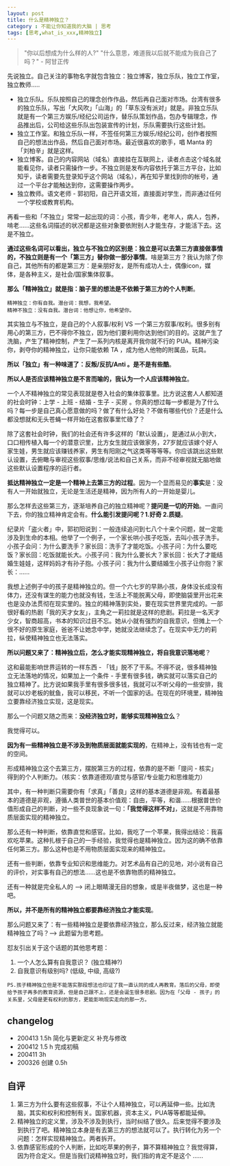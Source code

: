 ```yaml
---
layout: post
title: 什么是精神独立？
category : 不能让你知道我的大脑 | 思考
tags: [思考,what_is_xxx,精神独立]
---
```



> "你以后想成为什么样的人?" "什么意思，难道我以后就不能成为我自己了吗？" - 阿甘正传

先说独立。自己关注的事物名字就包含独立：独立博客，独立乐队，独立工作室，独立教师.....

- 独立乐队。乐队按照自己的理念创作作品，然后再自己面对市场。台湾有很多的独立乐队，写出「大风吹」「山海」的「草东没有派对」就是。非独立乐队就是有一个第三方娱乐/经纪公司运作，替乐队策划作品，包办专辑理念，作品推出后，公司给这些乐队出包装宣传的计划，乐队需要执行这些计划。
- 独立工作室。和独立乐队一样，不签任何第三方娱乐/经纪公司，创作者按照自己的想法出作品，然后自己面对市场。最近很喜欢的歌手，唱 Manta 的「刘柏辛」就是这样。
- 独立博客。自己的内容网站（域名）直接挂在互联网上，读者点击这个域名就能看见你，读者只需操作一步。不独立则是发布内容依托于第三方平台，比如知乎，读者需要先登录知乎这个网站（域名），再在知乎里找到你的帐号，通过一个平台才能触达到你，这需要操作两步。
- 独立教师。语文老师 - 郭初阳，自己开语文班，直接面对学生，而非通过任何一个学校或教育机构。

再看一些和「不独立」常常一起出现的词：小孩，青少年，老年人，病人，包养，啃老......这些名词描述的状况都是这些对象要依附别人才能生存，才能活下去。这是不独立。

**通过这些名词可以看出，独立与不独立的区别是：独立是可以去第三方直接做事情的，不独立则是有一个「第三方」替你做一部分事情**。啥是第三方？我认为除了你自己，其他所有的都是第三方：是亲朋好友，是所有成功人士，偶像icon，媒体，是各种主义，是社会/国家集体叙事。

**那么「精神独立」就是指：脑子里的想法是不依赖于第三方的个人判断**。

```
精神独立：你有自我。潜台词：我想，我希望。
精神不独立：没有自我。潜台词：他想让你，他希望你。
```

其实独立与不独立，是自己的个人叙事/权利 VS 一个第三方叙事/权利。很多别有用心的第三方，巴不得你不独立，因为他们要利用你达到他们的目的。这就产生了洗脑，产生了精神控制，产生了一系列内核是离开我你就不行的 PUA。精神污染你，剥夺你的精神独立，让你只能依赖 TA ，成为他人他物的附属品，玩具。

**所以「独立」有一种味道了：反叛/反抗/Anti 。是不是有些酷**。

**所以人是否应该精神独立是不言而喻的，我认为一个人应该精神独立**。

一个人不精神独立的常见表现就是卷入社会的集体叙事里。比方说这套人人都知道的社会时钟：上学 - 上班 - 结婚 - 生子 - 买房 。你真的想过每一步都是为了什么吗？每一步是自己真心愿意做的吗？做了有什么好处？不做有哪些代价？还是什么都没想就和无头苍蝇一样开始在这套叙事里忙碌了？

除了这套社会时钟，我们的社会还有许多这样的「默认设置」，是通过从小到大，口口相传植入每一个的潜意识里，比方女生就应该做家务，27岁就应该嫁个好人家生娃，男生就应该赚钱养家，男生有阳刚之气这类等等等等。你应该跳出这些默认设置，去俯瞰与审视这些叙事/思维/说法和自己关系，而非不经审视就无脑地做这些默认设置程序的运行者。

**抵达精神独立一定是一个精神上去第三方的过程**。因为一个显而易见的**事实**是：没有人一开始就独立，无论是生活还是精神，因为所有人的一开始是婴儿。

那么怎样去这些第三方，逐渐培养自己的独立精神呢？**提问是一切的开始**。一直问下去，你的独立精神肯定会有。**什么能引发提问呢？1.好奇 2.质疑**。

纪录片「盗火者」中，郭初阳说到：一般连续追问到七八个十来个问题，就一定能涉及到生命的本相。他举了一个例子，一个家长哄小孩子吃饭，去叫小孩子洗手。小孩子会问：为什么要洗手？家长回：洗手了才能吃饭。小孩子问：为什么要吃饭？家长回：吃饭就能长大。小孩子问：我为什么要长大？家长回：长大了才能结婚生娃娃，这样妈妈才有孙子抱。小孩子问：我为什么要结婚生小孩子让你抱？家长：...... 

我想上述例子中的孩子是精神独立的。但一个六七岁的早熟小孩，身体没长成没有体力，还没有谋生的能力也就没有钱，生活上不能脱离父母，即使脑袋里开出花来也是没办法贯彻在现实里的。独立的精神落到实处，要在现实世界里完成的。一部很好看的热剧「我的天才女友」，主角之一莉拉就是这样的悲剧。莉拉是一名天才少女，智商超高，书本的知识过目不忘。她从小就有强烈的自我意识，但摊上一个很不好的原生家庭，爸爸不让她念中学，她就没法继续念了。在现实中无力的莉拉，纵使精神独立也无法落实。

**所以问题又来了：精神独立后，怎么才能实现精神独立，将自我意识落地呢**？

这和最能影响世界运转的一样东西 - 「钱」脱不了干系。不得不说，很多精神独立无法落地的情况，如果加上一个条件 - 手里有很多钱，确实就可以落实自己的独立精神了。比方说如果我手里有很多很多钱，我就可以不听父母的一些安排，我就可以炒老板的鱿鱼，我可以移民，不听一个国家的话。在现在的环境里，精神独立要靠经济独立实现，这是现实。

那么一个问题又随之而来：**没经济独立时，能够实现精神独立么**？

我觉得可以。

**因为有一些精神独立是不涉及到物质层面就能实现的**，在精神上，没有钱也有一定的空间。

形成精神独立这个去第三方，摆脱第三方的过程，依靠的是不断「提问 - 核实」得到的个人判断力。（核实：依靠道德观/直觉与感官/专业能力和思维能力）

其中，有一种判断只需要你有「求真」「善良」这样的基本道德是非观。有着最基本的道德是非观，遵循人类普世的基本价值观：自由，平等，和谐......根据普世价值形成自己的判断，对一些不良现象说一句：**「我觉得这样不对」**，这就是不用靠物质层面实现的精神独立。

那么还有一种判断，依靠直觉和感官。比如，我吃了一个苹果，我得出结论：我喜欢吃苹果。这种扎根于自己的一手经验，我觉得也是精神独立。因为这的确不依靠任何第三方。那么这种也是不用物质层面实现来的精神独立。

还有一些判断，依靠专业知识和思维能力。对艺术品有自己的见地，对小说有自己的评价，对实事有自己的想法......这也是不依靠物质的精神独立。

还有一种就是完全私人的 --> 闭上眼睛漫无目的想象，或是半夜做梦，这也是一种吧。

**所以，并不是所有的精神独立都要靠经济独立才能实现**。

那么问题又来了：有一些精神独立是要依靠经济独立，那么反过来，经济独立就能精神独立了吗？--> 此题留为思考题。

怼友引出关于这个话题的其他思考题：
1. 一个人怎么算有自我意识？ (独立精神?)
2. 自我意识有级别吗? (低级, 中级, 高级?)


```
PS.孩子精神独立但是不能落实那段想法也印证了我一直认同的成人再教育。落后的父母，即使给予孩子再多的教育资源，但是自己跟不上，还是会诞生很多悲剧。因为在「父母 - 孩子」的关系里，父母是更有权利的那方，更能影响现实走向的那一方。
```

## changelog
- 200413  1.5h 简化与更新定义 补充与修改
- 200412  1.5 h 完成初稿
- 200411  3h
- 200326 创建 0.5h

## 自评

1. 第三方为什么要有这些叙事，不让个人精神独立，可以再延伸一些。比如洗脑，其实和权利和控制有关。国家机器，资本主义，PUA等等都能延伸。
2. 精神独立的定义里，涉及不涉及到执行，当时纠结了很久。后来觉得不要涉及到执行了吧。精神独立本身是有去第三方的想法就可以了。执行转化为另一个问题：怎样实现精神独立。两者拆开。
3. 依靠感官形成的个人判断，比如吃苹果的例子，算不算精神独立？我觉得算，因为符合定义。但是当我们说精神独立时，我们指的肯定不是这个 ...... 
